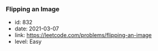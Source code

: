 ### Flipping an Image

* id: 832
* date: 2021-03-07
* link: https://leetcode.com/problems/flipping-an-image
* level: Easy
